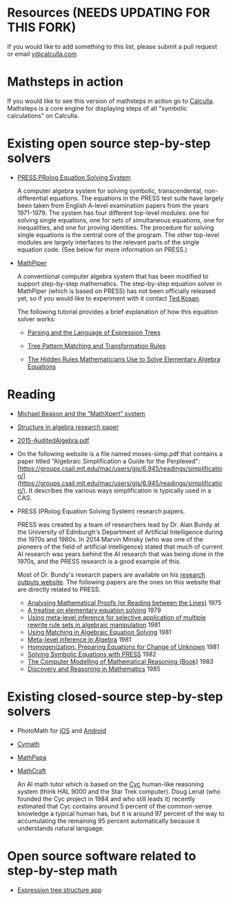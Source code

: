 # Resources (NEEDS UPDATING FOR THIS FORK)


If you would like to add something to this list, please submit a pull request or email
y@calculla.com

# Mathsteps in action

If you would like to see this version of mathsteps in action go to [Calculla](https://calculla.com). Mathsteps
is a core engine for displaying steps of all "symbolic calculations" on Calculla.

# Existing open source step-by-step solvers

- [PRESS PRolog Equation Solving System](https://github.com/maths/PRESS)

    A computer algebra system for solving symbolic, transcendental,
    non-differential equations. The equations in the PRESS test suite have
    largely been taken from English A-level examination papers from the years
    1971-1979. The system has four different top-level modules: one for solving
    single equations, one for sets of simultaneous equations, one for
    inequalities, and one for proving identities. The procedure for solving
    single equations is the central core of the program. The other top-level
    modules are largely interfaces to the relevant parts of the single equation
    code. (See below for more information on PRESS.)

- [MathPiper](http://mathpiper.org)

    A conventional computer algebra system that has been modified to support
    step-by-step mathematics. The step-by-step equation solver in MathPiper
    (which is based on PRESS) has not been officially released yet, so if you
    would like to experiment with it contact [Ted
    Kosan](https://github.com/tkosan).

    The following tutorial provides a brief explanation of how this equation
    solver works:

    - [Parsing and the Language of Expression Trees](http://patternmatics.org/temp_1/mathfuture/lesson4/)

    - [Tree Pattern Matching and Transformation Rules](http://patternmatics.org/temp_1/mathfuture/lesson5/)

    - [The Hidden Rules Mathematicians Use to Solve Elementary Algebra Equations](http://patternmatics.org/temp_1/mathfuture/lesson6/)

# Reading

- [Michael Beason and the “MathXpert” system](https://www.helpwithmath.com/)
- [Structure in algebra research paper](http://pat-thompson.net/PDFversions/1987StrucInAlg.pdf)
- [2015-AuditedAlgebra.pdf](https://github.com/socraticorg/mathsteps/files/723419/2015-AuditedAlgebra.pdf)
- On the following website is a file named moses-simp.pdf that contains a paper
  titled "Algebraic Simplification a Guide for the Perplexed":
  [https://groups.csail.mit.edu/mac/users/gjs/6.945/readings/simplification/](https://groups.csail.mit.edu/mac/users/gjs/6.945/readings/simplification/). It describes the various ways
  simplification is typically used in a CAS.
- PRESS (PRolog Equation Solving System) research papers.

    PRESS was created by a team of researchers lead by Dr. Alan Bundy at the
    University of Edinburgh's Department of Artificial Intelligence during the
    1970s and 1980s. In 2014 Marvin Minsky (who was one of the pioneers of the
    field of artificial intelligence) stated that much of current AI research
    was years behind the AI research that was being done in the 1970s, and the
    PRESS research is a good example of this.

    Most of Dr. Bundy's research papers are
    available on his [research outputs website](http://www.research.ed.ac.uk/portal/en/persons/alan-bundy%28bfb547ed-a4df-4a6c-b1be-8ecd9b13419f%29/publications.html?pageSize=all&page=0).
    The following papers are the ones on this website that are directly related to PRESS.

    - [Analysing Mathematical Proofs (or Reading between the Lines)](http://www.research.ed.ac.uk/portal/en/publications/analysing-mathematical-proofs-or-reading-between-the-lines(73c17f1f-acc9-491a-a1b0-845149769bbe).html) 1975
    - [A treatise on elementary equation solving](http://www.research.ed.ac.uk/portal/en/publications/a-treatise-on-elementary-equation-solving(735e584b-8d45-41e5-b530-910ed2967844).html) 1979
    - [Using meta-level inference for selective application of multiple rewrite rule sets in algebraic manipulation](http://www.research.ed.ac.uk/portal/en/publications/using-metalevel-inference-for-selective-application-of-multiple-rewrite-rule-sets-in-algebraic-manipulation(aeed06b9-a6cc-4d57-8801-8a07bda98e95).html) 1981
    - [Using Matching in Algebraic Equation Solving](http://www.research.ed.ac.uk/portal/en/publications/using-matching-in-algebraic-equation-solving(dd8c9205-12f6-4512-a79e-325c2d9d6420).html) 1981
    - [Meta-level inference in Algebra](http://www.research.ed.ac.uk/portal/en/publications/metalevel-inference-in-algebra(13ca87c0-3025-4adf-8fc1-8ecf7973e3f6).html) 1981
    - [Homogenization: Preparing Equations for Change of Unknown](http://www.research.ed.ac.uk/portal/en/publications/homogenization-preparing-equations-for-change-of-unknown(42be6027-6add-46c3-ad69-0a03324a4e33).html) 1981
    - [Solving Symbolic Equations with PRESS](http://www.research.ed.ac.uk/portal/en/publications/solving-symbolic-equations-with-press(40cf51b3-fae3-4ebc-b4b6-c02111db4f49).html) 1982
    - [The Computer Modelling of Mathematical Reasoning (Book)](http://www.research.ed.ac.uk/portal/en/publications/the-computer-modelling-of-mathematical-reasoning(1ddb87c0-1de3-402b-9dce-986b72bf9a65).html) 1983
    - [Discovery and Reasoning in Mathematics](http://www.research.ed.ac.uk/portal/en/publications/discovery-and-reasoning-in-mathematics(cbc8b80d-90cb-4cf9-a5f9-1de6fd8c1bbc).html) 1985

# Existing closed-source step-by-step solvers

- PhotoMath for [iOS](https://itunes.apple.com/ca/app/photomath-camera-calculator/id919087726?mt=8)
  and [Android](https://play.google.com/store/apps/details?id=com.microblink.photomath&hl=en)
- [Cymath](https://www.cymath.com/)
- [MathPapa](https://www.mathpapa.com/algebra-calculator.html)
- [MathCraft](http://www.cyc.com/mathcraft/)

    An AI math tutor which is based on the
    [Cyc](https://en.wikipedia.org/wiki/Cyc) human-like reasoning system (think
    HAL 9000 and the Star Trek computer). Doug Lenat (who founded the Cyc
    project in 1984 and who still leads it) recently estimated that Cyc contains
    around 5 percent of the common-sense knowledge a typical human has, but it
    is around 97 percent of the way to accumulating the remaining 95 percent
    automatically because it understands natural language.

# Open source software related to step-by-step math

- [Expression tree structure app](http://patternmatics.org/test/expression_structure.html)
